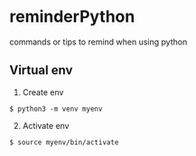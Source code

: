 # reminderPython
commands or tips to remind when using python

## Virtual env 

1. Create env
```
$ python3 -m venv myenv  
```
   
2. Activate env
```
$ source myenv/bin/activate
```



